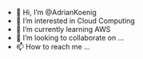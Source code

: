 - 👋 Hi, I’m @AdrianKoenig
- 👀 I’m interested in Cloud Computing
- 🌱 I’m currently learning AWS 
- 💞️ I’m looking to collaborate on ...
- 📫 How to reach me ...

<!---
AdrianKoenig/AdrianKoenig is a ✨ special ✨ repository because its `README.md` (this file) appears on your GitHub profile.
You can click the Preview link to take a look at your changes.
--->
